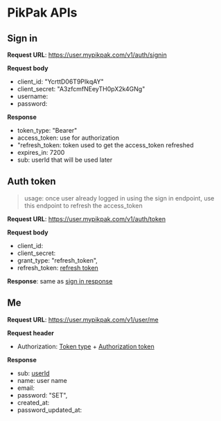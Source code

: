 # PikPak APIs

## Sign in

**Request URL**: https://user.mypikpak.com/v1/auth/signin

**Request body**

- client_id: "YcrttD06T9PIkqAY"
- client_secret: "A3zfcmfNEeyTH0pX2k4GNg"
- username:
- password:

**<a name="Sign_in_response">Response</a>**

- <a name="Authorization_token_type">token_type</a>: "Bearer"
- <a name="Authorization_token">access_token</a>: use for authorization
- <a name="Refresh_token">"refresh_token</a>: token used to get the access_token refreshed
- expires_in: 7200
- <a name="userId">sub</a>: userId that will be used later

## Auth token

> usage: once user already logged in using the sign in endpoint, use this endpoint to refresh the access_token

**Request URL**: https://user.mypikpak.com/v1/auth/token

**Request body**

- client_id:
- client_secret:
- grant_type: "refresh_token",
- refresh_token: [refresh token](#Refresh_token)

**Response**: same as [sign in response](#Sign_in_response)

## Me

**Request URL**: https://user.mypikpak.com/v1/user/me

**Request header**

- Authorization: [Token type](#Authorization_token_type) + [Authorization token](#Authorization_token)

**Response**

- sub: [userId](#userId)
- name: user name
- email:
- password: "SET",
- created_at:
- password_updated_at:
